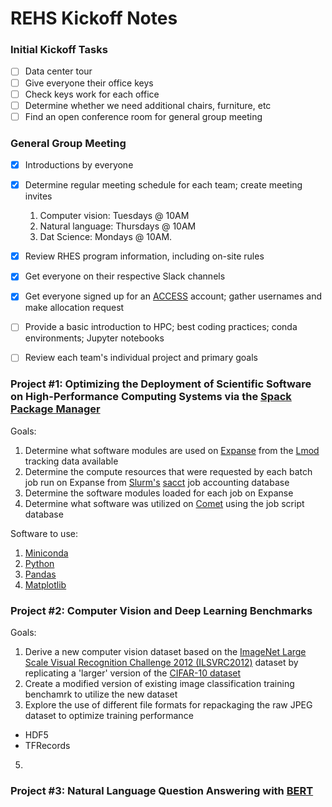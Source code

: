 # REHS Kickoff Notes

### Initial Kickoff Tasks
- [ ] Data center tour
- [ ] Give everyone their office keys
- [ ] Check keys work for each office
- [ ] Determine whether we need additional chairs, furniture, etc
- [ ] Find an open conference room for general group meeting

### General Group Meeting
- [x] Introductions by everyone
- [x] Determine regular meeting schedule for each team; create meeting invites

   1. Computer vision: Tuesdays @ 10AM
   2. Natural language: Thursdays @ 10AM
   3. Dat Science: Mondays @ 10AM. 
- [x] Review RHES program information, including on-site rules
- [x] Get everyone on their respective Slack channels
- [x] Get everyone signed up for an [ACCESS](https://access-ci.org) account; gather usernames and make allocation request
- [ ] Provide a basic introduction to HPC; best coding practices; conda environments; Jupyter notebooks
- [ ] Review each team's individual project and primary goals

### Project #1: Optimizing the Deployment of Scientific Software on High-Performance Computing Systems via the [Spack Package Manager](https://spack.io)

Goals:
1. Determine what software modules are used on [Expanse](https://www.sdsc.edu/services/hpc/expanse) from the [Lmod](https://lmod.readthedocs.io/en/latest/index.html) tracking data available
2. Determine the compute resources that were requested by each batch job run on Expanse from [Slurm's](https://en.wikipedia.org/wiki/Slurm_Workload_Manager) [sacct](https://slurm.schedmd.com/sacct.html) job accounting database
3. Determine the software modules loaded for each job on Expanse
4. Determine what software was utilized on [Comet](https://www.sdsc.edu/support/user_guides/comet.html) using the job script database

Software to use:
1. [Miniconda](https://docs.anaconda.com/miniconda)
2. [Python](https://en.wikipedia.org/wiki/Python_(programming_language))
3. [Pandas](https://en.wikipedia.org/wiki/Pandas_(software))
4. [Matplotlib](https://en.wikipedia.org/wiki/Matplotlib)

### Project #2: Computer Vision and Deep Learning Benchmarks

Goals:
1. Derive a new computer vision dataset based on the [ImageNet Large Scale Visual Recognition Challenge 2012 (ILSVRC2012)](https://image-net.org/challenges/LSVRC/2012/) dataset by replicating a 'larger' version of the [CIFAR-10 dataset](https://en.wikipedia.org/wiki/CIFAR-10)
2. Create a modified version of existing image classification training benchamrk to utilize the new dataset
3. Explore the use of different file formats for repackaging the raw JPEG dataset to optimize training performance
  - HDF5
  - TFRecords

5. 


### Project #3: Natural Language Question Answering with [BERT](https://en.wikipedia.org/wiki/BERT_(language_model))
